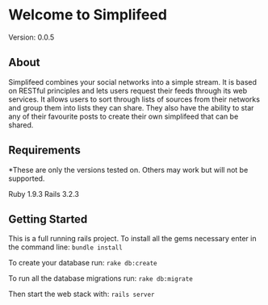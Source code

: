 Welcome to Simplifeed
=====================

Version: 0.0.5

About
-----

Simplifeed combines your social networks into a simple stream. It is based on RESTful principles and lets users request their feeds through its web services. It allows users to sort through lists of sources from their networks and group them into lists they can share. They also have the ability to star any of their favourite posts to create their own simplifeed that can be shared.

Requirements
------------

*These are only the versions tested on. Others may work but will not be supported.

Ruby 1.9.3
Rails 3.2.3

Getting Started
---------------

This is a full running rails project. To install all the gems necessary enter in the command line:
`bundle install`

To create your database run:
`rake db:create`

To run all the database migrations run:
`rake db:migrate`

Then start the web stack with:
`rails server`